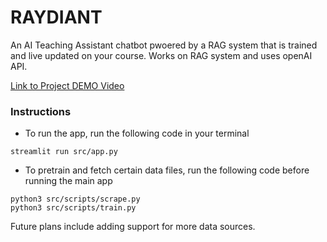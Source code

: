 # RAYDIANT
An AI Teaching Assistant chatbot pwoered by a RAG system that is trained and live updated on your course. Works on RAG system and uses openAI API.

[Link to Project DEMO Video](https://www.youtube.com/watch?v=Zmw7AERC6oQ)

### Instructions
- To run the app, run the following code in your terminal
```
streamlit run src/app.py
```

- To pretrain and fetch certain data files, run the following code before running the main app
```
python3 src/scripts/scrape.py
python3 src/scripts/train.py
```

Future plans include adding support for more data sources.
